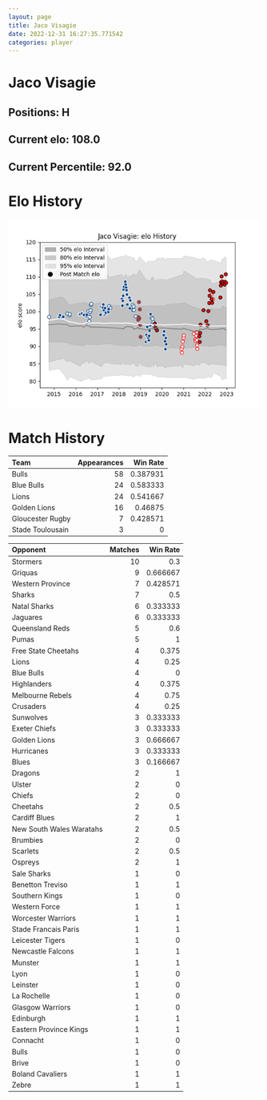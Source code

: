 ```yaml
---  
layout: page  
title: Jaco Visagie  
date: 2022-12-31 16:27:35.771542  
categories: player  
---
```

# Jaco Visagie

## Positions: H

## Current elo: 108.0

## Current Percentile: 92.0

# Elo History


![elo history](history_JacoVisagie.png)
# Match History


| Team             |   Appearances |   Win Rate |
|:-----------------|--------------:|-----------:|
| Bulls            |            58 |   0.387931 |
| Blue Bulls       |            24 |   0.583333 |
| Lions            |            24 |   0.541667 |
| Golden Lions     |            16 |   0.46875  |
| Gloucester Rugby |             7 |   0.428571 |
| Stade Toulousain |             3 |   0        |

| Opponent                 |   Matches |   Win Rate |
|:-------------------------|----------:|-----------:|
| Stormers                 |        10 |   0.3      |
| Griquas                  |         9 |   0.666667 |
| Western Province         |         7 |   0.428571 |
| Sharks                   |         7 |   0.5      |
| Natal Sharks             |         6 |   0.333333 |
| Jaguares                 |         6 |   0.333333 |
| Queensland Reds          |         5 |   0.6      |
| Pumas                    |         5 |   1        |
| Free State Cheetahs      |         4 |   0.375    |
| Lions                    |         4 |   0.25     |
| Blue Bulls               |         4 |   0        |
| Highlanders              |         4 |   0.375    |
| Melbourne Rebels         |         4 |   0.75     |
| Crusaders                |         4 |   0.25     |
| Sunwolves                |         3 |   0.333333 |
| Exeter Chiefs            |         3 |   0.333333 |
| Golden Lions             |         3 |   0.666667 |
| Hurricanes               |         3 |   0.333333 |
| Blues                    |         3 |   0.166667 |
| Dragons                  |         2 |   1        |
| Ulster                   |         2 |   0        |
| Chiefs                   |         2 |   0        |
| Cheetahs                 |         2 |   0.5      |
| Cardiff Blues            |         2 |   1        |
| New South Wales Waratahs |         2 |   0.5      |
| Brumbies                 |         2 |   0        |
| Scarlets                 |         2 |   0.5      |
| Ospreys                  |         2 |   1        |
| Sale Sharks              |         1 |   0        |
| Benetton Treviso         |         1 |   1        |
| Southern Kings           |         1 |   0        |
| Western Force            |         1 |   1        |
| Worcester Warriors       |         1 |   1        |
| Stade Francais Paris     |         1 |   1        |
| Leicester Tigers         |         1 |   0        |
| Newcastle Falcons        |         1 |   1        |
| Munster                  |         1 |   1        |
| Lyon                     |         1 |   0        |
| Leinster                 |         1 |   0        |
| La Rochelle              |         1 |   0        |
| Glasgow Warriors         |         1 |   0        |
| Edinburgh                |         1 |   1        |
| Eastern Province Kings   |         1 |   1        |
| Connacht                 |         1 |   0        |
| Bulls                    |         1 |   0        |
| Brive                    |         1 |   0        |
| Boland Cavaliers         |         1 |   1        |
| Zebre                    |         1 |   1        |